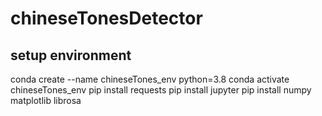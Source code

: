 # chineseTonesDetector

## setup environment
conda create --name chineseTones_env python=3.8
conda activate chineseTones_env
pip install requests
pip install jupyter 
pip install numpy matplotlib librosa


